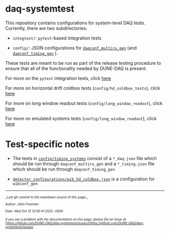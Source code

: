 # daq-systemtest

This repository contains configurations for system-level DAQ tests. Currently, there are two subdirectories:

* `integtest/`: `pytest`-based integration tests

* `config/`: JSON configurations for [`daqconf_multiru_gen`](https://dune-daq-sw.readthedocs.io/en/latest/packages/daqconf/) (and [`daqconf_timing_gen`](https://dune-daq-sw.readthedocs.io/en/latest/packages/timinglibs/) ). 

These tests are meant to be run as part of the release testing procedure to ensure that all of the functionality needed by DUNE-DAQ is present.

For more on the `pytest` integration tests, click [here](integtest/README.md)

For more on horizontal drift coldbox tests (`config/hd_coldbox_tests`), click [here](config/hd_coldbox_tests/README.md)

For more on long window readout tests (`config/long_window_readout`), click [here](config/long_window_readout/README.md)

For more on emulated systems tests (`config/long_window_readout`), click [here](config/long_window_readout/README.md)

# Test-specific notes


* The tests in [`config/timing_systems`](config/timing_systems) consist of a `*_daq.json` file which should be run through `daqconf_multiru_gen` and a `*_timing.json` file which should be run through `daqconf_timing_gen`

* [`detector_configurations/wib_hd_coldbox.json`](config/detector_configurations/wib_hd_coldbox.json) is a configuration for `wibconf_gen`



-----

<font size="1">
_Last git commit to the markdown source of this page:_


_Author: John Freeman_

_Date: Wed Oct 12 12:05:41 2022 -0500_

_If you see a problem with the documentation on this page, please file an Issue at [https://github.com/DUNE-DAQ/daq-systemtest/issues](https://github.com/DUNE-DAQ/daq-systemtest/issues)_
</font>
